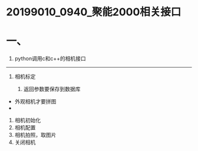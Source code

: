 

# 20199010_0940_聚能2000相关接口



# 一、

1. python调用c和c++的相机接口



----

1. 相机标定

    1. 返回参数要保存到数据库

        





- 外观相机才要拼图
- 





1. 相机初始化
2. 相机配置
3. 相机拍照，取图片
4. 关闭相机



